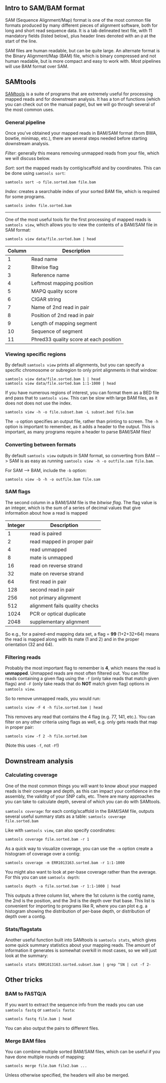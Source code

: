 
## Intro to SAM/BAM format
SAM (Sequence Alignment/Map) format is one of the most common file formats produced by many different pieces of alignment software, both for long and short read sequence data. It is a tab delineated text file, with 11 mandatory fields (listed below), plus header lines denoted with an `@` at the start of the line.

SAM files are human readable, but can be quite large. An alternate format is the Binary Alignment/Map (BAM) file, which is binary compressed and not human readable, but is more compact and easy to work with. Most pipelines will use BAM format over SAM.


## SAMtools
[SAMtools](http://www.htslib.org/doc/samtools.html) is a suite of programs that are extremely useful for processing mapped reads and for downstream analysis. It has a ton of functions (which you can check out on the manual page), but we will go through several of the most common uses.

### General pipeline
Once you've obtained your mapped reads in BAM/SAM format (from BWA, bowtie, minimap, etc.), there are several steps needed before starting downstream analysis.

*Filter*: generally this means removing unmapped reads from your file, which we will discuss below.

*Sort*: sort the mapped reads by contig/scaffold and by coordinates. This can be done using `samtools sort`:

`samtools sort -o file.sorted.bam file.bam`

*Index*: creates a searchable index of your sorted BAM file, which is required for some programs.

`samtools index file.sorted.bam`
 ___
One of the most useful tools for the first processing of mapped reads is `samtools view`, which allows you to view the contents of a BAM/SAM file in SAM format:

`samtools view data/file.sorted.bam | head`

| **Column**|  **Description** |
|-----|---|
|   1  | Read name  |
|   2  | Bitwise flag  |
|   3  |  Reference name |
|   4  |  Leftmost mapping position |
|   5  |  MAPQ quality score |
|   6  |  CIGAR string  |
|   7  |  Name of 2nd read in pair |
|   8  |  Position of 2nd read in pair |
|   9  |  Length of mapping segment |
|   10  |  Sequence of segment  |
|   11  |  Phred33 quality score at each position  |


### Viewing specific regions
By default `samtools view` prints all alignments, but you can specify a specific chromosome or subregion to only print alignments in that window:

`samtools view data/file.sorted.bam 1 | head`  
`samtools view data/file.sorted.bam 1:1-1000 | head`

If you have numerous regions of interest, you can format them as a BED file and pass that to `samtools view`. This can be slow with large BAM files, as it does not does not use the index.

`samtools view -h -o file.subset.bam -L subset.bed file.bam`

The `-o` option specifies an output file, rather than printing to screen. The `-h` option is important to remember, as it adds a header to the output. This is important, as many programs require a header to parse BAM/SAM files!

### Converting between formats
By default `samtools view` outputs in SAM format, so converting from BAM --> SAM is as easy as running `samtools view -h -o outfile.sam file.bam`.

For SAM --> BAM, include the `-b` option:

`samtools view -b -h -o outfile.bam file.sam`

### SAM flags
The second column in a BAM/SAM file is the *bitwise flag*. The flag value is an integer, which is the sum of a series of decimal values that give information about how a read is mapped

| **Integer**|  **Description** |
|-----|---|
|   1  | read is paired  |
|   2  | read mapped in proper pair  |
|   4  |  read unmapped |
|   8  |  mate is unmapped |
|   16  |  read on reverse strand |
|   32  |  mate on reverse strand  |
|   64  |  first read in pair |
|   128  |  second read in pair |
|   256  |  not primary alignment |
|   512  |  alignment fails quality checks  |
|   1024  |  PCR or optical duplicate  |
|   2048  |  supplementary alignment |

So e.g., for a paired-end mapping data set, a flag = **99** (1+2+32+64) means the read is mapped along with its mate (1 and 2) and in the proper orientation (32 and 64).

### Filtering reads
Probably the most important flag to remember is **4**, which means the read is **unmapped**. Unmapped reads are most often filtered out. You can filter reads containing a given flag using the `-f` (only take reads that match given flags) and `-F` (only take reads that do **NOT** match given flag) options in `samtools view`.

So to remove unmapped reads, you would run:

`samtools view -F 4 -h file.sorted.bam | head`

This removes any read that contains the 4 flag (e.g. 77, 141, etc.). You can filter on any other criteria using flags as well, e.g. only gets reads that map in proper pair:

`samtools view -f 2 -h file.sorted.bam`

(Note this uses `-f`, not `-F`!)

## Downstream analysis

### Calculating coverage
One of the most common things you will want to know about your mapped reads is their coverage and depth, as this can impact your confidence in the assembly, the validity of your SNP calls, etc. There are many approaches you can take to calculate depth, several of which you can do with SAMtools.    

`samtools coverage`: for each contig/scaffold in the BAM/SAM file, outputs several useful summary stats as a table:
`samtools coverage file.sorted.bam`

Like with `samtools view`, can also specify coordinates:

`samtools coverage file.sorted.bam -r 1`

As a quick way to visualize coverage, you can use the `-m` option create a histogram of coverage over a contig:

`samtools coverage -m ERR1013163.sorted.bam -r 1:1-1000`

You might also want to look at per-base coverage rather than the average. For this you can use `samtools depth`:

`samtools depth -a file.sorted.bam -r 1:1-1000 | head`

This outputs a three column list, where the 1st column is the contig name, the 2nd is the position, and the 3rd is the depth over that base. This list is convenient for importing to programs like R, where you can plot e.g. a histogram showing the distribution of per-base depth, or distribution of depth over a contig.

### Stats/flagstats
Another useful function built into SAMtools is `samtools stats`, which gives some quick summary statistics about your mapping reads. The amount of information it generates is somewhat overkill in most cases, so we will just look at the summary:

`samtools stats ERR1013163.sorted.subset.bam | grep ^SN | cut -f 2-`
## Other tricks

### BAM to FASTQ/A
If you want to extract the sequence info from the reads you can use `samtools fastq` or `samtools fasta`:

`samtools fastq file.bam | head`

You can also output the pairs to different files.

### Merge BAM files
You can combine multiple sorted BAM/SAM files, which can be useful if you have done multiple rounds of mapping:

`samtools merge file.bam file2.bam ...`

Unless otherwise specified, the headers will also be merged.
